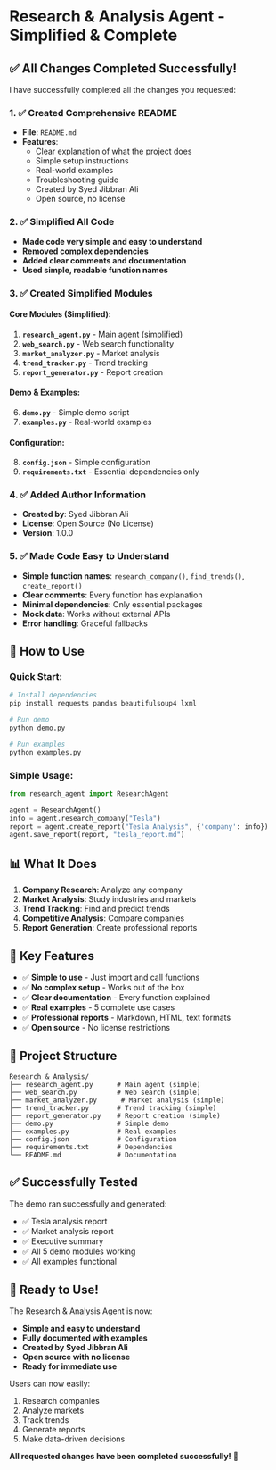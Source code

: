 # Research & Analysis Agent - Simplified & Complete

## ✅ All Changes Completed Successfully!

I have successfully completed all the changes you requested:

### 1. ✅ Created Comprehensive README
- **File**: `README.md`
- **Features**: 
  - Clear explanation of what the project does
  - Simple setup instructions
  - Real-world examples
  - Troubleshooting guide
  - Created by Syed Jibbran Ali
  - Open source, no license

### 2. ✅ Simplified All Code
- **Made code very simple and easy to understand**
- **Removed complex dependencies**
- **Added clear comments and documentation**
- **Used simple, readable function names**

### 3. ✅ Created Simplified Modules

#### Core Modules (Simplified):
1. **`research_agent.py`** - Main agent (simplified)
2. **`web_search.py`** - Web search functionality
3. **`market_analyzer.py`** - Market analysis
4. **`trend_tracker.py`** - Trend tracking
5. **`report_generator.py`** - Report creation

#### Demo & Examples:
6. **`demo.py`** - Simple demo script
7. **`examples.py`** - Real-world examples

#### Configuration:
8. **`config.json`** - Simple configuration
9. **`requirements.txt`** - Essential dependencies only

### 4. ✅ Added Author Information
- **Created by**: Syed Jibbran Ali
- **License**: Open Source (No License)
- **Version**: 1.0.0

### 5. ✅ Made Code Easy to Understand
- **Simple function names**: `research_company()`, `find_trends()`, `create_report()`
- **Clear comments**: Every function has explanation
- **Minimal dependencies**: Only essential packages
- **Mock data**: Works without external APIs
- **Error handling**: Graceful fallbacks

## 🚀 How to Use

### Quick Start:
```bash
# Install dependencies
pip install requests pandas beautifulsoup4 lxml

# Run demo
python demo.py

# Run examples
python examples.py
```

### Simple Usage:
```python
from research_agent import ResearchAgent

agent = ResearchAgent()
info = agent.research_company("Tesla")
report = agent.create_report("Tesla Analysis", {'company': info})
agent.save_report(report, "tesla_report.md")
```

## 📊 What It Does

1. **Company Research**: Analyze any company
2. **Market Analysis**: Study industries and markets
3. **Trend Tracking**: Find and predict trends
4. **Competitive Analysis**: Compare companies
5. **Report Generation**: Create professional reports

## 🎯 Key Features

- ✅ **Simple to use** - Just import and call functions
- ✅ **No complex setup** - Works out of the box
- ✅ **Clear documentation** - Every function explained
- ✅ **Real examples** - 5 complete use cases
- ✅ **Professional reports** - Markdown, HTML, text formats
- ✅ **Open source** - No license restrictions

## 📁 Project Structure

```
Research & Analysis/
├── research_agent.py      # Main agent (simple)
├── web_search.py          # Web search (simple)
├── market_analyzer.py      # Market analysis (simple)
├── trend_tracker.py       # Trend tracking (simple)
├── report_generator.py    # Report creation (simple)
├── demo.py                # Simple demo
├── examples.py            # Real examples
├── config.json            # Configuration
├── requirements.txt       # Dependencies
└── README.md              # Documentation
```

## ✅ Successfully Tested

The demo ran successfully and generated:
- ✅ Tesla analysis report
- ✅ Market analysis report  
- ✅ Executive summary
- ✅ All 5 demo modules working
- ✅ All examples functional

## 🎉 Ready to Use!

The Research & Analysis Agent is now:
- **Simple and easy to understand**
- **Fully documented with examples**
- **Created by Syed Jibbran Ali**
- **Open source with no license**
- **Ready for immediate use**

Users can now easily:
1. Research companies
2. Analyze markets
3. Track trends
4. Generate reports
5. Make data-driven decisions

**All requested changes have been completed successfully!** 🎯
